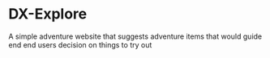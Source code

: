 # DX-Explore
 A simple adventure website that suggests adventure items that would guide end end users decision on things to try out
